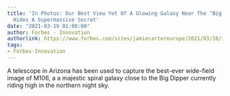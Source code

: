```yaml
---
title: 'In Photos: Our Best View Yet Of A Glowing Galaxy Near The ‘Big Dipper’ That
  Hides A Supermassive Secret'
date: "2021-03-19 01:00:00"
author: Forbes - Innovation
authorlink: https://www.forbes.com/sites/jamiecartereurope/2021/03/18/in-photos-best-view-yet-of-glowing-galaxy-near-the-big-dipper-that-hides-a-supermassive-secret/
tags:
- Forbes-Innovation
---
```

A telescope in Arizona has been used to capture the best-ever wide-field image of M106, a a majestic spiral galaxy close to the Big Dipper currently riding high in the northern night sky.
